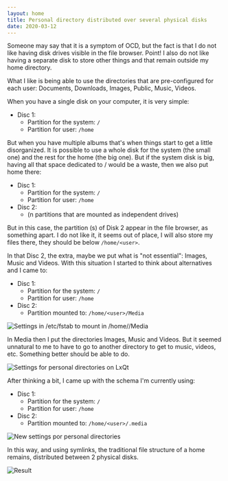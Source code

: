 ```yaml
---
layout: home
title: Personal directory distributed over several physical disks
date: 2020-03-12
---
```

Someone may say that it is a symptom of OCD, but the fact is that I do not like having disk drives visible in the file browser. Point! I also do not like having a separate disk to store other things and that remain outside my home directory.

What I like is being able to use the directories that are pre-configured for each user: Documents, Downloads, Images, Public, Music, Videos.

When you have a single disk on your computer, it is very simple:
* Disc 1:
    * Partition for the system: `/`
    * Partition for user: `/home`

But when you have multiple albums that's when things start to get a little disorganized. It is possible to use a whole disk for the system (the small one) and the rest for the home (the big one). But if the system disk is big, having all that space dedicated to / would be a waste, then we also put home there:

* Disc 1:
    * Partition for the system: `/`
    * Partition for user: `/home`
* Disc 2:
    * (n partitions that are mounted as independent drives)

But in this case, the partition (s) of Disk 2 appear in the file browser, as something apart. I do not like it, it seems out of place, I will also store my files there, they should be below `/home/<user>`. 

In that Disc 2, the extra, maybe we put what is "not essential": Images, Music and Videos. With this situation I started to think about alternatives and I came to:

* Disc 1:
    * Partition for the system: `/`
    * Partition for user: `/home`
* Disc 2:
    * Partition mounted to: `/home/<user>/Media`

![Settings in /etc/fstab to mount in /home//Media](https://gutl.jovenclub.cu/wp-content/uploads/2020/03/2020-03-12_00-06.png)

In Media then I put the directories Images, Music and Videos. But it seemed unnatural to me to have to go to another directory to get to music, videos, etc. Something better should be able to do.

![Settings for personal directories on LxQt](https://gutl.jovenclub.cu/wp-content/uploads/2020/03/con-afuera.png)

After thinking a bit, I came up with the schema I'm currently using:

* Disc 1:
    * Partition for the system: `/`
    * Partition for user: `/home`
* Disc 2:
    * Partition mounted to: `/home/<user>/.media`

![New settings por personal directories](https://gutl.jovenclub.cu/wp-content/uploads/2020/03/con-oculto.png)

In this way, and using symlinks, the traditional file structure of a home remains, distributed between 2 physical disks.

![Result](https://gutl.jovenclub.cu/wp-content/uploads/2020/03/final.png)

